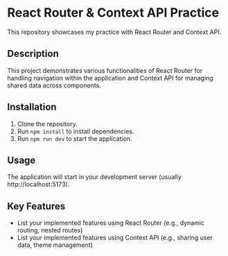 # React Router & Context API Practice

This repository showcases my practice with React Router and Context API.

## Description

This project demonstrates various functionalities of React Router for handling navigation within the application and Context API for managing shared data across components.

## Installation

1. Clone the repository.
2. Run `npm install` to install dependencies.
3. Run `npm run dev` to start the application.

## Usage

The application will start in your development server (usually http://localhost:5173).

## Key Features

* List your implemented features using React Router (e.g., dynamic routing, nested routes)
* List your implemented features using Context API (e.g., sharing user data, theme management)
